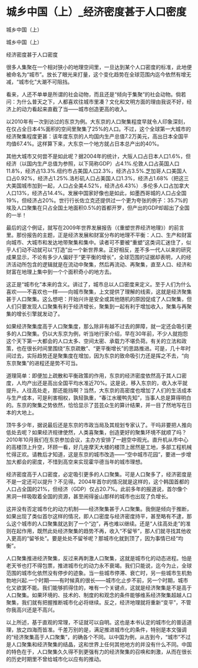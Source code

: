 # 城乡中国（上）_经济密度甚于人口密度

城乡中国（上）

城乡中国（上）

经济密度甚于人口密度

很多人集聚在一个相对狭小的地理空间里，一旦达到某个人口密度的标准，此地便被命名为“城市”。放长了眼光来打量，这个变化趋势在全球范围内迄今依然有增无减，“城市化”大潮不可阻挡。

看来，人还不单单是所谓的社会动物，而且还是“倾向于集聚”的社会动物。倘若问：为什么普天之下，人都喜欢往城市里凑？文化和文明方面的理由我说不好，经济上的动力看起来直截了当——城市创造更高的收入。

以2010年有一次到访过的东京为例。大东京的人口聚集程度早就令人印象深刻，在仅占全日本4%面积的空间里聚集了25%的人口。不过，这个全球第一大城市的经济聚集程度更甚：该年度东京的人均国内生产总值7.2万美元，高出日本全国平均值67.4%。这样算下来，大东京一个地方就占日本总产出的40%。

其他大城市又何尝不是如此呢？据2004年的统计，大阪人口占日本人口1.6%，但经济（以国内生产总值为参照，以下简称GDP）占4.1%.伦敦人口占英国人口11.8%，经济占13.3%.纽约市占美国人口2.3%，经济占3.5%.芝加哥人口美国人口占0.92%，经济占1.25%.洛杉矶人口占美国人口1.3%，经济占1.68%（把这三大美国城市加到一起，人口占全美4.52%，经济占6.43%）.多伦多人口占加拿大人口13%，经济占14.4%。发展中国家好像也是如此，如墨西哥城的人口占全国19%，但经济占20%。世行行长佐立克还提供过一个更为夸张的例子：35.7%的埃及人口聚集在只占全国土地面积0.5%的首都开罗，但产出的GDP却超出了全国的一半！

最后的这个例证，就写在2009年世界发展报告（《重塑世界经济地理》）的前言里。那份报告的主题，正是经济发展和财富分布的地理不平衡：人口、生产和财富向城市、大城市和发达地带聚集和集中。读者可不要被“重塑”这类词汇迷住了，似乎人们动不动就可以“打造”出一个新世界来。正好相反，差不多一代人以来的研究成果显示，不论有多少人偏好于“更平衡的增长”，全球范围的证据却表明，人的经济活动所包含的逻辑就是在流动中聚集，然后再流动、再聚集，直至人口、经济和财富在地理上集中到一个个面积奇小的地方去。

这正是“城市化”本来的含义。讲过了，城市总以人口密度来定义。至于人们为什么喜欢——不喜欢也一样——向城市聚集，上文提供了理解的线索，这就是经济聚集甚于人口聚集。这么想吧：开始兴许是安全或其他随机的原因促成了人口聚集，但人们只要发现人口聚集有利于经济增长，聚集到一起有利于增加收入，聚集与再聚集的增长引擎就发动了。

如果经济聚集度高于人口聚集度，那么除非有越不过去的屏障，就一定还会吸引更多的人口聚集。仍以大东京为例，听当地行家介绍，早在30年前，不少人就抱怨这个天下第一大都会的人口太多、空间太密、承载力不堪负荷。有关的立法和政策，也在很长时间里围绕“东京疏散”、“更平衡增长”的思路推进。可是，几十年时间过去，实际趋势还是聚集度在增加，因为东京的致命吸引力还是挥之不去，“向东京聚集”的进程还是势不可当。

道理简单：即便加上疏散和平衡政策的作用，东京的经济密度依然高于其人口密度，人均产出还是高出全国平均水准近70%。这是说，移入东京的，收入水平就提升。人往高处走，那还能挡啊？当然，大东京的高密度也增加了人们的生活成本与生产成本，可是利害相权，孰轻孰重，“春江水暖鸭先知”，当事人总是算得明白的。东京的聚集之势依然，恰恰显示了芸芸众生的算计结果，并一目了然地写在日本的大地上。

顶牛多少年，据说最后还是东京的市政当局及其规划专家认了。干吗非要把人推向低处去呢？如果经济规律使然，人类喜聚集，创造更好的聚集环境不就顺了吗？2010年10月我们在东京参加会议，主办方安排了一趟空中观光。直升机从市中心的高楼顶上升空，环顾一看，好几座摩天大楼的楼顶上居然是工地，多部工程机械忙得正欢。请教后才知道，这是东京的城市改造——“空中城市花园”，要进一步增加大都会的密度，不惜到高空来实现霍华德当年的城市理想。

经济密度高于人口密度，必定吸引更多的人口聚集。可是人口聚多了，经济密度是不是一定还可以提升？不见得。2004年首尔的情况就是这样的，这个韩国首都的人口占全国的21%，但经济（GDP）仅占20.7%。此前多年的报道说，首尔像个黑洞一样吸取着全国的资源，甚至闹得釜山那样的城市也出现了负增长。

这并没有否定城市化的动力机制——经济聚集甚于人口聚集。我倒是倾向于推断，如果出现了类似首尔这样的情况，即人口密度与经济密度持平，甚至略有不逮，那么这个城市的人口聚集就达到了一个“边”，再也难以继续。还是“人往高处走”的准则在起作用，既然此处经济聚集的趋势不再，收入“不留爷”，那人们就寻找其他收入更高的“留爷处”。要是处处不留爷呢？那城市化就到顶了，因为事情已经“均衡”。

人口聚集推进经济聚集，反过来再刺激人口聚集，这就是城市化的动态进程。怕是老天爷也打不得包票，推进城市化的动力永不衰竭。我们只能说，迄今为止，全球范围的城市化依然没有停步的迹象。当一些城市停滞、衰亡时，另一些城市生机勃勃地兴起.一个时期——有时候真的很长——城市化止步不前，另一个时期，城市化又欲罢不能。我们能够抓得住的，唯有一个关键点，这就是经济聚集是不是高于人口聚集。如果环境的、技术的、制度的和观念的条件能够维系经济聚集超越人口聚集，我们就有把握推断城市化必将继续。反之，经济地理就将重新“变平”，不管你我高兴还是不高兴。

以上所述，基于直观的常理，不证就可以自明。这也是本书认定的城市化的普适道理，放之四海而皆准。千差万别的是，满足推进城市化的条件，特别是本文强调的“经济聚集高于人口聚集”，的确各个不同。以中国为例，从古到今，“城市”不过是人口聚集和经济聚集的结晶，这和世界上任何其他地方的并没有什么不同。中国的特色在于，人口聚集久久得不到更强有力的经济聚集的召唤和刺激，从而在很长的历史时期里不曾给城市化以应有的推动。